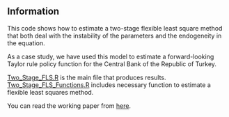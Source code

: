 ## Information

This code shows how to estimate a two-stage flexible least square method that both deal with the instability of the parameters and the endogeneity in the equation.

As a case study, we have used this model to estimate a forward-looking Taylor rule policy function for the Central Bank of the Republic of Turkey.

[Two_Stage_FLS.R](https://github.com/Soybilgen/Two_Stage_FLS/blob/master/Two_Stage_FLS.R) is the main file that produces results. [Two_Stage_FLS_Functions.R](https://github.com/Soybilgen/Two_Stage_FLS/blob/master/Two_Stage_FLS_Functions.R) includes necessary function to estimate a flexible least squares method.

You can read the working paper from [here](https://github.com/Soybilgen/Two_Stage_FLS/blob/master/Time%20Varying%20Taylor%20Rule%20Estimation%20for%20Turkey.pdf).
